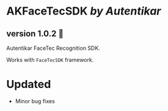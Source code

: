 # AKFaceTecSDK *by Autentikar*
## version 1.0.2 :rocket:

Autentikar FaceTec Recognition SDK.

Works with `FaceTecSDK` framework.

# Updated
* Minor bug fixes
